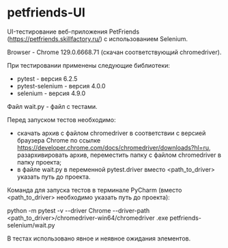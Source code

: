 # petfriends-UI

UI-тестирование веб-приложения PetFriends (https://petfriends.skillfactory.ru/) с использованием Selenium.

Browser - Chrome 129.0.6668.71 (скачан соответствующий chromedriver).

При тестировании применены следующие библиотеки:
- pytest - версия 6.2.5
- pytest-selenium - версия 4.0.0
- selenium - версия 4.9.0

Файл wait.py - файл с тестами.

Перед запуском тестов необходимо:
- скачать архив с файлом chromedriver в соответствии с версией браузера Chrome по ссылке https://developer.chrome.com/docs/chromedriver/downloads?hl=ru, разархивировать архив, переместить папку с файлом chromedriver в папку проекта;
- в файле wait.py в переменной pytest.driver вместо <path_to_driver> указать путь до проекта.

Команда для запуска тестов в терминале PyCharm (вместо <path_to_driver> необходимо указать путь до проекта):

python -m pytest -v --driver Chrome --driver-path <path_to_driver>/chromedriver-win64/chromedriver
.exe petfriends-selenium/wait.py

В тестах использовано явное и неявное ожидания элементов.
